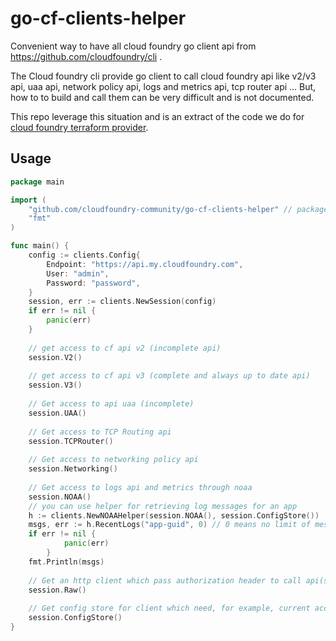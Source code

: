 # go-cf-clients-helper

Convenient way to have all cloud foundry go client api from https://github.com/cloudfoundry/cli .

The Cloud foundry cli provide go client to call cloud foundry api like v2/v3 api, uaa api, 
network policy api, logs and metrics api, tcp router api ...
But, how to to build and call them can be very difficult and is not documented.

This repo leverage this situation and is an extract of the code we do for [cloud foundry terraform provider](https://github.com/cloudfoundry-community/terraform-provider-cf).

## Usage

```go
package main

import (
	"github.com/cloudfoundry-community/go-cf-clients-helper" // package name is clients
	"fmt"
)

func main() {
	config := clients.Config{
		Endpoint: "https://api.my.cloudfoundry.com",
		User: "admin",
		Password: "password",
	}
	session, err := clients.NewSession(config)
	if err != nil {
		panic(err)
	}
	
	// get access to cf api v2 (incomplete api)
	session.V2()
	
	// get access to cf api v3 (complete and always up to date api) 
	session.V3()
	
	// Get access to api uaa (incomplete)
	session.UAA()
	
	// Get access to TCP Routing api
	session.TCPRouter()
	
	// Get access to networking policy api
	session.Networking()
	
	// Get access to logs api and metrics through noaa
	session.NOAA()
	// you can use helper for retrieving log messages for an app
	h := clients.NewNOAAHelper(session.NOAA(), session.ConfigStore())
	msgs, err := h.RecentLogs("app-guid", 0) // 0 means no limit of messages to see
	if err != nil {
            panic(err)
        }
	fmt.Println(msgs)
	
	// Get an http client which pass authorization header to call api(s) directly 
	session.Raw()
    
	// Get config store for client which need, for example, current access token (e.g.: NOAA) 
	session.ConfigStore()
}
```